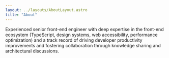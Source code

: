 ```yaml
---
layout: ../layouts/AboutLayout.astro
title: "About"
---
```


Experienced senior front-end engineer with deep expertise in the front-end ecosystem (TypeScript, design systems, web accessibility, performance optimization) and a track record of driving developer productivity improvements and fostering collaboration through knowledge sharing and architectural discussions.
